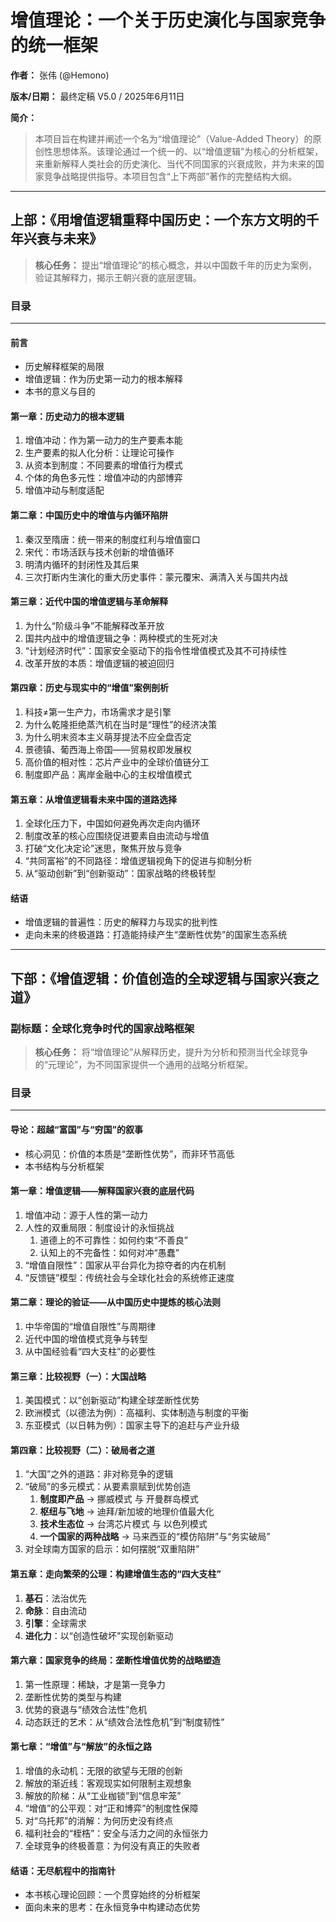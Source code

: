 # 增值理论：一个关于历史演化与国家竞争的统一框架

**作者：** 张伟 (@Hemono)

**版本/日期：** 最终定稿 V5.0 / 2025年6月11日

**简介：**
> 本项目旨在构建并阐述一个名为“增值理论”（Value-Added Theory）的原创性思想体系。该理论通过一个统一的、以“增值逻辑”为核心的分析框架，来重新解释人类社会的历史演化、当代不同国家的兴衰成败，并为未来的国家竞争战略提供指导。本项目包含“上下两部”著作的完整结构大纲。

---

## 上部：《用增值逻辑重释中国历史：一个东方文明的千年兴衰与未来》

> **核心任务：** 提出“增值理论”的核心概念，并以中国数千年的历史为案例，验证其解释力，揭示王朝兴衰的底层逻辑。

### 目录

---

#### **前言**
* 历史解释框架的局限
* 增值逻辑：作为历史第一动力的根本解释
* 本书的意义与目的

#### **第一章：历史动力的根本逻辑**
1. 增值冲动：作为第一动力的生产要素本能
2. 生产要素的拟人化分析：让理论可操作
3. 从资本到制度：不同要素的增值行为模式
4. 个体的角色多元性：增值冲动的内部博弈
5. 增值冲动与制度适配

#### **第二章：中国历史中的增值与内循环陷阱**
1. 秦汉至隋唐：统一带来的制度红利与增值窗口
2. 宋代：市场活跃与技术创新的增值循环
3. 明清内循环的封闭性及其后果
4. 三次打断内生演化的重大历史事件：蒙元覆宋、满清入关与国共内战

#### **第三章：近代中国的增值逻辑与革命解释**
1. 为什么“阶级斗争”不能解释改革开放
2. 国共内战中的增值逻辑之争：两种模式的生死对决
3. “计划经济时代”：国家安全驱动下的指令性增值模式及其不可持续性
4. 改革开放的本质：增值逻辑的被迫回归

#### **第四章：历史与现实中的“增值”案例剖析**
1. 科技≠第一生产力，市场需求才是引擎
2. 为什么乾隆拒绝蒸汽机在当时是“理性”的经济决策
3. 为什么明末资本主义萌芽提法不应全盘否定
4. 景德镇、葡西海上帝国——贸易权即发展权
5. 高价值的相对性：芯片产业中的全球价值链分工
6. 制度即产品：离岸金融中心的主权增值模式

#### **第五章：从增值逻辑看未来中国的道路选择**
1. 全球化压力下，中国如何避免再次走向内循环
2. 制度改革的核心应围绕促进要素自由流动与增值
3. 打破“文化决定论”迷思，聚焦开放与竞争
4. “共同富裕”的不同路径：增值逻辑视角下的促进与抑制分析
5. 从“驱动创新”到“创新驱动”：国家战略的终极转型

#### **结语**
* 增值逻辑的普遍性：历史的解释力与现实的批判性
* 走向未来的终极道路：打造能持续产生“垄断性优势”的国家生态系统

---

## 下部：《增值逻辑：价值创造的全球逻辑与国家兴衰之道》

### 副标题：全球化竞争时代的国家战略框架

> **核心任务：** 将“增值理论”从解释历史，提升为分析和预测当代全球竞争的“元理论”，为不同国家提供一个通用的战略分析框架。

### 目录

---

#### **导论：超越“富国”与“穷国”的叙事**
* 核心洞见：价值的本质是“垄断性优势”，而非环节高低
* 本书结构与分析框架

#### **第一章：增值逻辑——解释国家兴衰的底层代码**
1. 增值冲动：源于人性的第一动力
2. 人性的双重局限：制度设计的永恒挑战
    1. 道德上的不可靠性：如何约束“不善良”
    2. 认知上的不完备性：如何对冲“愚蠢”
3. “增值自限性”：国家从平台异化为掠夺者的内在机制
4. “反馈链”模型：传统社会与全球化社会的系统修正速度

#### **第二章：理论的验证——从中国历史中提炼的核心法则**
1. 中华帝国的“增值自限性”与周期律
2. 近代中国的增值模式竞争与转型
3. 从中国经验看“四大支柱”的必要性

#### **第三章：比较视野（一）：大国战略**
1. 美国模式：以“创新驱动”构建全球垄断性优势
2. 欧洲模式（以德法为例）：高福利、实体制造与制度的平衡
3. 东亚模式（以日韩为例）：国家主导下的追赶与产业升级

#### **第四章：比较视野（二）：破局者之道**
1. “大国”之外的道路：非对称竞争的逻辑
2. “破局”的多元模式：从要素禀赋到优势创造
    1. **制度即产品** -> 挪威模式 与 开曼群岛模式
    2. **枢纽与飞地** -> 迪拜/新加坡的地理价值最大化
    3. **技术生态位** -> 台湾芯片模式 与 以色列模式
    4. **一个国家的两种战略** -> 马来西亚的“模仿陷阱”与“务实破局”
3. 对全球南方国家的启示：如何摆脱“双重陷阱”

#### **第五章：走向繁荣的公理：构建增值生态的“四大支柱”**
1. **基石**：法治优先
2. **命脉**：自由流动
3. **引擎**：全球需求
4. **进化力**：以“创造性破坏”实现创新驱动

#### **第六章：国家竞争的终局：垄断性增值优势的战略塑造**
1. 第一性原理：稀缺，才是第一竞争力
2. 垄断性优势的类型与构建
3. 优势的衰退与“绩效合法性”危机
4. 动态跃迁的艺术：从“绩效合法性危机”到“制度韧性”

#### **第七章：“增值”与“解放”的永恒之路**
1. 增值的永动机：无限的欲望与无限的创新
2. 解放的渐近线：客观现实如何限制主观想象
3. 解放的阶梯：从“工业枷锁”到“信息牢笼”
4. “增值”的公平观：对“正和博弈”的制度性保障
5. 对“乌托邦”的消解：为何历史没有终点
6. 福利社会的“桎梏”：安全与活力之间的永恒张力
7. 全球竞争的终极善意：为何没有真正的失败者

#### **结语：无尽航程中的指南针**
* 本书核心理论回顾：一个贯穿始终的分析框架
* 面向未来的思考：在永恒竞争中构建动态优势
